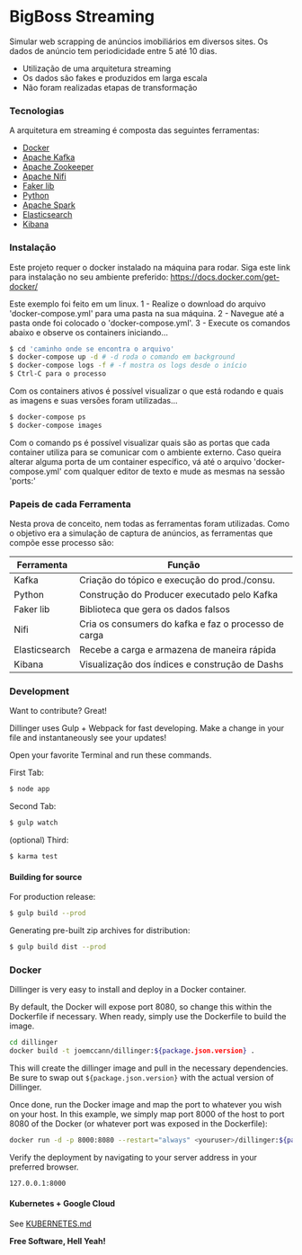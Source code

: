 # BigBoss Streaming

Simular web scrapping de anúncios imobiliários em diversos sites.
Os dados de anúncio tem periodicidade entre 5 até 10 dias.

  - Utilização de uma arquitetura streaming
  - Os dados são fakes e produzidos em larga escala
  - Não foram realizadas etapas de transformação


### Tecnologias

A arquitetura em streaming é composta das seguintes ferramentas:

* [Docker]
* [Apache Kafka]
* [Apache Zookeeper]
* [Apache Nifi]
* [Faker lib]
* [Python]
* [Apache Spark]
* [Elasticsearch]
* [Kibana]


### Instalação

Este projeto requer o docker instalado na máquina para rodar.
Siga este link para instalação no seu ambiente preferido: https://docs.docker.com/get-docker/

Este exemplo foi feito em um linux.
1 - Realize o download do arquivo 'docker-compose.yml' para uma pasta na sua máquina.
2 - Navegue até a pasta onde foi colocado o 'docker-compose.yml'.
3 - Execute os comandos abaixo e observe os containers iniciando...
```sh
$ cd 'caminho onde se encontra o arquivo'
$ docker-compose up -d # -d roda o comando em background
$ docker-compose logs -f # -f mostra os logs desde o início
$ Ctrl-C para o processo
```

Com os containers ativos é possível visualizar o que está rodando e quais as imagens e suas versões foram utilizadas...

```sh
$ docker-compose ps
$ docker-compose images
```

Com o comando ps é possível visualizar quais são as portas que cada container utiliza para se comunicar com o ambiente externo.
Caso queira alterar alguma porta de um container específico, vá até o arquivo 'docker-compose.yml' com qualquer editor de texto e mude as mesmas na sessão 'ports:'

### Papeis de cada Ferramenta

Nesta prova de conceito, nem todas as ferramentas foram utilizadas. Como o objetivo era a simulação de captura de anúncios, as ferramentas que compõe esse processo são:

| Ferramenta | Função |
| ------ | ------ |
| Kafka | Criação do tópico e execução do prod./consu. |
| Python | Construção do Producer executado pelo Kafka |
| Faker lib | Biblioteca que gera os dados falsos |
| Nifi | Cria os consumers do kafka e faz o processo de carga |
| Elasticsearch | Recebe a carga e armazena de maneira rápida |
| Kibana | Visualização dos índices e construção de Dashs |


### Development

Want to contribute? Great!

Dillinger uses Gulp + Webpack for fast developing.
Make a change in your file and instantaneously see your updates!

Open your favorite Terminal and run these commands.

First Tab:
```sh
$ node app
```

Second Tab:
```sh
$ gulp watch
```

(optional) Third:
```sh
$ karma test
```
#### Building for source
For production release:
```sh
$ gulp build --prod
```
Generating pre-built zip archives for distribution:
```sh
$ gulp build dist --prod
```
### Docker
Dillinger is very easy to install and deploy in a Docker container.

By default, the Docker will expose port 8080, so change this within the Dockerfile if necessary. When ready, simply use the Dockerfile to build the image.

```sh
cd dillinger
docker build -t joemccann/dillinger:${package.json.version} .
```
This will create the dillinger image and pull in the necessary dependencies. Be sure to swap out `${package.json.version}` with the actual version of Dillinger.

Once done, run the Docker image and map the port to whatever you wish on your host. In this example, we simply map port 8000 of the host to port 8080 of the Docker (or whatever port was exposed in the Dockerfile):

```sh
docker run -d -p 8000:8080 --restart="always" <youruser>/dillinger:${package.json.version}
```

Verify the deployment by navigating to your server address in your preferred browser.

```sh
127.0.0.1:8000
```

#### Kubernetes + Google Cloud

See [KUBERNETES.md](https://github.com/joemccann/dillinger/blob/master/KUBERNETES.md)


**Free Software, Hell Yeah!**

[//]: # (These are reference links used in the body of this note and get stripped out when the markdown processor does its job. There is no need to format nicely because it shouldn't be seen. Thanks SO - http://stackoverflow.com/questions/4823468/store-comments-in-markdown-syntax)


   [Docker]: <https://www.docker.com/>
   [Apache Kafka]: <https://kafka.apache.org/>
   [Apache Zookeeper]: <https://zookeeper.apache.org/>
   [Apache Nifi]: <https://nifi.apache.org/>
   [Faker lib]: <https://faker.readthedocs.io/en/master/>
   [Python]: <https://www.python.org/>
   [Apache Spark]: <https://spark.apache.org/>
   [Elasticsearch]: <https://www.elastic.co/pt/elasticsearch/>
   [Kibana]: <https://www.elastic.co/pt/kibana>
